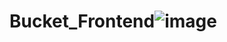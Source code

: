 # Bucket_Frontend![image](https://github.com/user-attachments/assets/4bb4f4d3-56a5-4d3a-b080-e04d06d2a812)
